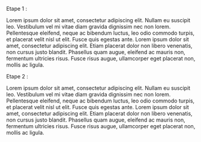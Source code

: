 Etape 1 :

Lorem ipsum dolor sit amet, consectetur adipiscing elit. Nullam eu suscipit leo. Vestibulum vel mi vitae diam gravida dignissim nec non lorem. Pellentesque eleifend, neque ac bibendum luctus, leo odio commodo turpis, et placerat velit nisl ut elit. Fusce quis egestas ante. Lorem ipsum dolor sit amet, consectetur adipiscing elit. Etiam placerat dolor non libero venenatis, non cursus justo blandit. Phasellus quam augue, eleifend ac mauris non, fermentum ultricies risus. Fusce risus augue, ullamcorper eget placerat non, mollis ac ligula.


Etape 2 : 

Lorem ipsum dolor sit amet, consectetur adipiscing elit. Nullam eu suscipit leo. Vestibulum vel mi vitae diam gravida dignissim nec non lorem. Pellentesque eleifend, neque ac bibendum luctus, leo odio commodo turpis, et placerat velit nisl ut elit. Fusce quis egestas ante. Lorem ipsum dolor sit amet, consectetur adipiscing elit. Etiam placerat dolor non libero venenatis, non cursus justo blandit. Phasellus quam augue, eleifend ac mauris non, fermentum ultricies risus. Fusce risus augue, ullamcorper eget placerat non, mollis ac ligula.
